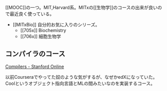 [[MOOC]]の一つ。MIT,Harvard系。MITxの[[生物学]]のコースの出来が良いので最近良く使っている。

- [[MITxBio]] 自分的お気に入りのシリーズ。
  - [[705x]] Biochemistry
  - [[706x]] 細胞生物学

## コンパイラのコース

[Compilers - Stanford Online](https://online.stanford.edu/courses/soe-ycscs1-compilers)

以前Courseraでやってた奴のような気がするが、なぜかedXになっていた。
Coolというオブジェクト指向言語とMLの間みたいなのを実装するコース。